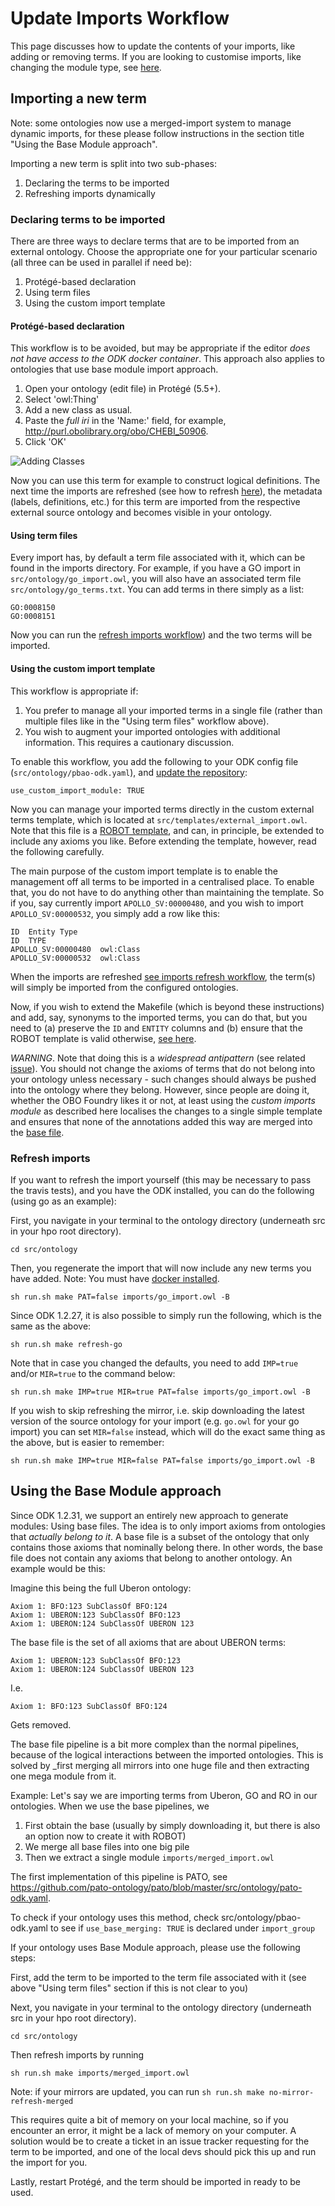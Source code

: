 # Update Imports Workflow

This page discusses how to update the contents of your imports, like adding or removing terms. If you are looking to customise imports, like changing the module type, see [here](RepoManagement.md).

## Importing a new term

Note: some ontologies now use a merged-import system to manage dynamic imports, for these please follow instructions in the section title "Using the Base Module approach".

Importing a new term is split into two sub-phases:

1. Declaring the terms to be imported
2. Refreshing imports dynamically

### Declaring terms to be imported
There are three ways to declare terms that are to be imported from an external ontology. Choose the appropriate one for your particular scenario (all three can be used in parallel if need be):

1. Protégé-based declaration
2. Using term files
3. Using the custom import template

#### Protégé-based declaration

This workflow is to be avoided, but may be appropriate if the editor _does not have access to the ODK docker container_. 
This approach also applies to ontologies that use base module import approach.

1. Open your ontology (edit file) in Protégé (5.5+).
1. Select 'owl:Thing'
1. Add a new class as usual.
1. Paste the _full iri_ in the 'Name:' field, for example, http://purl.obolibrary.org/obo/CHEBI_50906.
1. Click 'OK'

<img src="https://raw.githubusercontent.com/INCATools/ontology-development-kit/master/docs/img/AddingClasses.png" alt="Adding Classes" />

Now you can use this term for example to construct logical definitions. The next time the imports are refreshed (see how to refresh [here](#refresh-imports)), the metadata (labels, definitions, etc.) for this term are imported from the respective external source ontology and becomes visible in your ontology.


#### Using term files

Every import has, by default a term file associated with it, which can be found in the imports directory. For example, if you have a GO import in `src/ontology/go_import.owl`, you will also have an associated term file `src/ontology/go_terms.txt`. You can add terms in there simply as a list:

```
GO:0008150
GO:0008151
```

Now you can run the [refresh imports workflow](#refresh-imports)) and the two terms will be imported.

#### Using the custom import template 

This workflow is appropriate if:

1. You prefer to manage all your imported terms in a single file (rather than multiple files like in the "Using term files" workflow above).
2. You wish to augment your imported ontologies with additional information. This requires a cautionary discussion.

To enable this workflow, you add the following to your ODK config file (`src/ontology/pbao-odk.yaml`), and [update the repository](RepoManagement.md):

```
use_custom_import_module: TRUE
```

Now you can manage your imported terms directly in the custom external terms template, which is located at `src/templates/external_import.owl`. Note that this file is a [ROBOT template](http://robot.obolibrary.org/template), and can, in principle, be extended to include any axioms you like. Before extending the template, however, read the following carefully.

The main purpose of the custom import template is to enable the management off all terms to be imported in a centralised place. To enable that, you do not have to do anything other than maintaining the template. So if you, say currently import `APOLLO_SV:00000480`, and you wish to import `APOLLO_SV:00000532`, you simply add a row like this:

```
ID	Entity Type
ID	TYPE
APOLLO_SV:00000480	owl:Class
APOLLO_SV:00000532	owl:Class
```

When the imports are refreshed [see imports refresh workflow](#refresh-imports), the term(s) will simply be imported from the configured ontologies.

Now, if you wish to extend the Makefile (which is beyond these instructions) and add, say, synonyms to the imported terms, you can do that, but you need to (a) preserve the `ID` and `ENTITY` columns and (b) ensure that the ROBOT template is valid otherwise, [see here](http://robot.obolibrary.org/template).

_WARNING_. Note that doing this is a _widespread antipattern_ (see related [issue](https://github.com/OBOFoundry/OBOFoundry.github.io/issues/1443)). You should not change the axioms of terms that do not belong into your ontology unless necessary - such changes should always be pushed into the ontology where they belong. However, since people are doing it, whether the OBO Foundry likes it or not, at least using the _custom imports module_ as described here localises the changes to a single simple template and ensures that none of the annotations added this way are merged into the [base file](https://github.com/INCATools/ontology-development-kit/blob/master/docs/ReleaseArtefacts.md#release-artefact-1-base-required).  

### Refresh imports

If you want to refresh the import yourself (this may be necessary to pass the travis tests), and you have the ODK installed, you can do the following (using go as an example):

First, you navigate in your terminal to the ontology directory (underneath src in your hpo root directory). 
```
cd src/ontology
```

Then, you regenerate the import that will now include any new terms you have added. Note: You must have [docker installed](SettingUpDockerForODK.md).

```
sh run.sh make PAT=false imports/go_import.owl -B
```

Since ODK 1.2.27, it is also possible to simply run the following, which is the same as the above:

```
sh run.sh make refresh-go
```

Note that in case you changed the defaults, you need to add `IMP=true` and/or `MIR=true` to the command below:

```
sh run.sh make IMP=true MIR=true PAT=false imports/go_import.owl -B
```

If you wish to skip refreshing the mirror, i.e. skip downloading the latest version of the source ontology for your import (e.g. `go.owl` for your go import) you can set `MIR=false` instead, which will do the exact same thing as the above, but is easier to remember:

```
sh run.sh make IMP=true MIR=false PAT=false imports/go_import.owl -B
```

## Using the Base Module approach

Since ODK 1.2.31, we support an entirely new approach to generate modules: Using base files.
The idea is to only import axioms from ontologies that _actually belong to it_. 
A base file is a subset of the ontology that only contains those axioms that nominally 
belong there. In other words, the base file does not contain any axioms that belong
to another ontology. An example would be this:

Imagine this being the full Uberon ontology:

```
Axiom 1: BFO:123 SubClassOf BFO:124
Axiom 1: UBERON:123 SubClassOf BFO:123
Axiom 1: UBERON:124 SubClassOf UBERON 123
```

The base file is the set of all axioms that are about UBERON terms:

```
Axiom 1: UBERON:123 SubClassOf BFO:123
Axiom 1: UBERON:124 SubClassOf UBERON 123
```

I.e.

```
Axiom 1: BFO:123 SubClassOf BFO:124
```

Gets removed.

The base file pipeline is a bit more complex than the normal pipelines, because
of the logical interactions between the imported ontologies. This is solved by _first 
merging all mirrors into one huge file and then extracting one mega module from it.

Example: Let's say we are importing terms from Uberon, GO and RO in our ontologies.
When we use the base pipelines, we

1) First obtain the base (usually by simply downloading it, but there is also an option now to create it with ROBOT)
2) We merge all base files into one big pile
3) Then we extract a single module `imports/merged_import.owl`

The first implementation of this pipeline is PATO, see https://github.com/pato-ontology/pato/blob/master/src/ontology/pato-odk.yaml.

To check if your ontology uses this method, check src/ontology/pbao-odk.yaml to see if `use_base_merging: TRUE` is declared under `import_group`

If your ontology uses Base Module approach, please use the following steps: 

First, add the term to be imported to the term file associated with it (see above "Using term files" section if this is not clear to you)

Next, you navigate in your terminal to the ontology directory (underneath src in your hpo root directory). 
```
cd src/ontology
```

Then refresh imports by running

```
sh run.sh make imports/merged_import.owl
```
Note: if your mirrors are updated, you can run `sh run.sh make no-mirror-refresh-merged`

This requires quite a bit of memory on your local machine, so if you encounter an error, it might be a lack of memory on your computer. A solution would be to create a ticket in an issue tracker requesting for the term to be imported, and one of the local devs should pick this up and run the import for you.

Lastly, restart Protégé, and the term should be imported in ready to be used.

